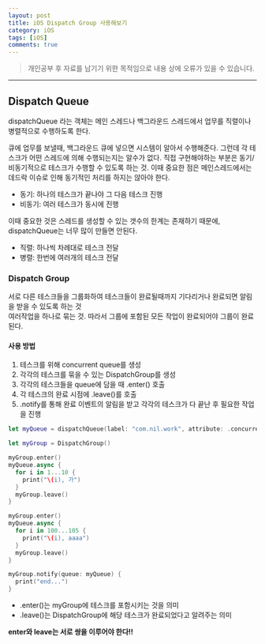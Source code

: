 ```yaml
---
layout: post
title: iOS Dispatch Group 사용해보기
category: iOS
tags: [iOS]
comments: true
---
```


> 개인공부 후 자료를 남기기 위한 목적임으로 내용 상에 오류가 있을 수 있습니다.    

<hr>


## Dispatch Queue

dispatchQueue 라는 객체는 메인 스레드나 백그라운드 스레드에서 업무를 직렬이나 병렬적으로 수행하도록 한다.

큐에 업무를 보낼때, 백그라운드 큐에 넣으면 시스템이 알아서 수행해준다. 그런데 각 테스크가 어떤 스레드에 의해 수행되는지는 알수가 없다. 직접 구현해야하는 부분은 동기/비동기적으로 테스크가 수행할 수 있도록 하는 것. 이때 중요한 점은 메인스레드에서는 데드락 이슈로 인해 동기적인 처리를 하지는 않아야 한다.

- 동기: 하나의 테스크가 끝나야 그 다음 테스크 진행
- 비동기: 여러 테스크가 동시에 진행

이때 중요한 것은 스레드를 생성할 수 있는 갯수의 한계는 존재하기 때문에, dispatchQueue는 너무 많이 만들면 안된다.

- 직렬: 하나씩 차례대로 테스크 전달
- 병렬: 한번에 여러개의 테스크 전달

### Dispatch Group

서로 다른 테스크들을 그룹화하여 테스크들이 완료될때까지 기다리거나 완료되면 알림을 받을 수 있도록 하는 것<br>
여러작업을 하나로 묶는 것. 따라서 그룹에 포함된 모든 작업이 완료되어야 그룹이 완료된다. 


#### 사용 방법

1. 테스크를 위해 concurrent queue를 생성
2. 각각의 테스크를 묶을 수 있는 DispatchGroup를 생성
3. 각각의 테스크들을 queue에 담을 때 .enter() 호출
4. 각 테스크의 완료 시점에 .leave()를 호출
5. .notify를 통해 완료 이벤트의 알림을 받고 각각의 테스크가 다 끝난 후 필요한 작업을 진행


```swift
let myQueue = dispatchQueue(label: "com.nil.work", attribute: .concurrent)

let myGroup = DispatchGroup()

myGroup.enter()
myQueue.async {
  for i in 1...10 {
    print("\(i), 가")
  }
  myGroup.leave()
}

myGroup.enter()
myQueue.async {
  for i in 100...105 {
    print("\(i), aaaa")
  }
  myGroup.leave()
}

myGroup.notify(queue: myQueue) {
  print("end...")
}
```

- .enter()는 myGroup에 테스크를 포함시키는 것을 의미
- .leave()는 DispatchGroup에 해당 테스크가 완료되었다고 알려주는 의미

**enter와 leave는 서로 쌍을 이루어야 한다!!**

